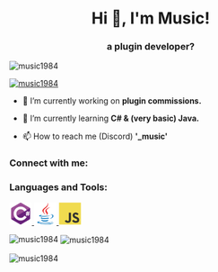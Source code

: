 <h1 align="center">Hi 👋, I'm Music!</h1>
<h3 align="center">a plugin developer?</h3>

<p align="left"> <img src="https://komarev.com/ghpvc/?username=music1984&label=Profile%20views&color=0e75b6&style=flat" alt="music1984" /> </p>

<p align="left"> <a href="https://github.com/ryo-ma/github-profile-trophy"><img src="https://github-profile-trophy.vercel.app/?username=music1984" alt="music1984" /></a> </p>

- 🔭 I’m currently working on **plugin commissions.**

- 🌱 I’m currently learning **C# & (very basic) Java.**

- 📫 How to reach me (Discord) **'_music'**

<h3 align="left">Connect with me:</h3>
<p align="left">
</p>

<h3 align="left">Languages and Tools:</h3>
<p align="left"> <a href="https://www.w3schools.com/cs/" target="_blank" rel="noreferrer"> <img src="https://raw.githubusercontent.com/devicons/devicon/master/icons/csharp/csharp-original.svg" alt="csharp" width="40" height="40"/> </a> <a href="https://www.java.com" target="_blank" rel="noreferrer"> <img src="https://raw.githubusercontent.com/devicons/devicon/master/icons/java/java-original.svg" alt="java" width="40" height="40"/> </a> <a href="https://developer.mozilla.org/en-US/docs/Web/JavaScript" target="_blank" rel="noreferrer"> <img src="https://raw.githubusercontent.com/devicons/devicon/master/icons/javascript/javascript-original.svg" alt="javascript" width="40" height="40"/> </a> </p>

<p><img align="left" src="https://github-readme-stats.vercel.app/api/top-langs?username=music1984&show_icons=true&locale=en&layout=compact" alt="music1984" /></p>

<p>&nbsp;<img align="center" src="https://github-readme-stats.vercel.app/api?username=music1984&show_icons=true&locale=en" alt="music1984" /></p>

<p><img align="center" src="https://github-readme-streak-stats.herokuapp.com/?user=music1984&" alt="music1984" /></p>

